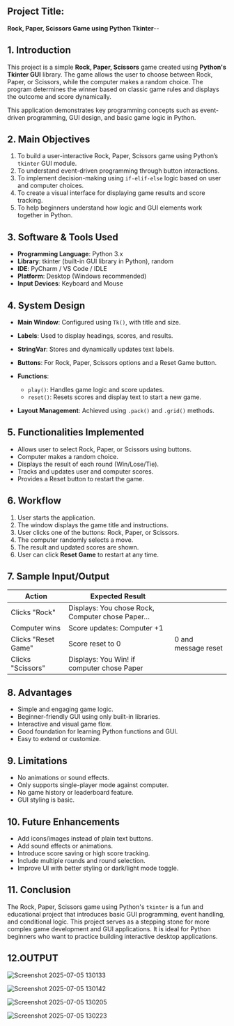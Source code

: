 

## **Project Title:**

**Rock, Paper, Scissors Game using Python Tkinter**--

## **1. Introduction**

This project is a simple **Rock, Paper, Scissors** game created using **Python's Tkinter GUI** library. The game allows the user to choose between Rock, Paper, or Scissors, while the computer makes a random choice. The program determines the winner based on classic game rules and displays the outcome and score dynamically.

This application demonstrates key programming concepts such as event-driven programming, GUI design, and basic game logic in Python.

## **2. Main Objectives**

1. To build a user-interactive Rock, Paper, Scissors game using Python’s `tkinter` GUI module.
2. To understand event-driven programming through button interactions.
3. To implement decision-making using `if-elif-else` logic based on user and computer choices.
4. To create a visual interface for displaying game results and score tracking.
5. To help beginners understand how logic and GUI elements work together in Python.

## **3. Software & Tools Used**

* **Programming Language**: Python 3.x
* **Library**: tkinter (built-in GUI library in Python), random
* **IDE**: PyCharm / VS Code / IDLE
* **Platform**: Desktop (Windows recommended)
* **Input Devices**: Keyboard and Mouse

## **4. System Design**

* **Main Window**: Configured using `Tk()`, with title and size.
* **Labels**: Used to display headings, scores, and results.
* **StringVar**: Stores and dynamically updates text labels.
* **Buttons**: For Rock, Paper, Scissors options and a Reset Game button.
* **Functions**:

  * `play()`: Handles game logic and score updates.
  * `reset()`: Resets scores and display text to start a new game.
* **Layout Management**: Achieved using `.pack()` and `.grid()` methods.

## **5. Functionalities Implemented**

* Allows user to select Rock, Paper, or Scissors using buttons.
* Computer makes a random choice.
* Displays the result of each round (Win/Lose/Tie).
* Tracks and updates user and computer scores.
* Provides a Reset button to restart the game.

## **6. Workflow**

1. User starts the application.
2. The window displays the game title and instructions.
3. User clicks one of the buttons: Rock, Paper, or Scissors.
4. The computer randomly selects a move.
5. The result and updated scores are shown.
6. User can click **Reset Game** to restart at any time.

## **7. Sample Input/Output**

| **Action**          | **Expected Result**                             |                     |
| ------------------- | ----------------------------------------------- | ------------------- |
| Clicks "Rock"       | Displays: You chose Rock, Computer chose Paper… |                     |
| Computer wins       | Score updates: Computer +1                      |                     |
| Clicks "Reset Game" | Score reset to 0                                | 0 and message reset |
| Clicks "Scissors"   | Displays: You Win! if computer chose Paper      |                     |
## **8. Advantages**

* Simple and engaging game logic.
* Beginner-friendly GUI using only built-in libraries.
* Interactive and visual game flow.
* Good foundation for learning Python functions and GUI.
* Easy to extend or customize.
## **9. Limitations**

* No animations or sound effects.
* Only supports single-player mode against computer.
* No game history or leaderboard feature.
* GUI styling is basic.
## **10. Future Enhancements**
* Add icons/images instead of plain text buttons.
* Add sound effects or animations.
* Introduce score saving or high score tracking.
* Include multiple rounds and round selection.
* Improve UI with better styling or dark/light mode toggle.
## **11. Conclusion**
The Rock, Paper, Scissors game using Python's `tkinter` is a fun and educational project that introduces basic GUI programming, event handling, and conditional logic. This project serves as a stepping stone for more complex game development and GUI applications. It is ideal for Python beginners who want to practice building interactive desktop applications.
## **12.OUTPUT**

![Screenshot 2025-07-05 130133](https://github.com/user-attachments/assets/91e03c47-ce93-41a0-90a0-0d8ce638d3f2)

![Screenshot 2025-07-05 130142](https://github.com/user-attachments/assets/c7357b0d-e660-481c-b048-09e918e42e50)

![Screenshot 2025-07-05 130205](https://github.com/user-attachments/assets/61a0f915-a51f-42ca-aad3-971ca93ecfb7)

![Screenshot 2025-07-05 130223](https://github.com/user-attachments/assets/5d3ea86c-7a1a-44f1-9adc-4840a04e9955)
